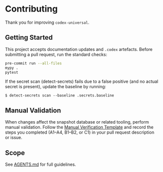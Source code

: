 # Contributing

Thank you for improving `codex-universal`.

## Getting Started

This project accepts documentation updates and `.codex` artefacts. Before submitting a pull request, run the standard checks:

```bash
pre-commit run --all-files
mypy .
pytest
```

If the secret scan (detect-secrets) fails due to a false positive (and no actual secret is present), update the baseline by running:

```
$ detect-secrets scan --baseline .secrets.baseline
```

## Manual Validation

When changes affect the snapshot database or related tooling, perform manual validation. Follow the [Manual Verification Template](documentation/manual_verification_template.md) and record the steps you completed (A1–A4, B1–B2, or C1) in your pull request description or issue.

## Scope

See [AGENTS.md](AGENTS.md) for full guidelines.
